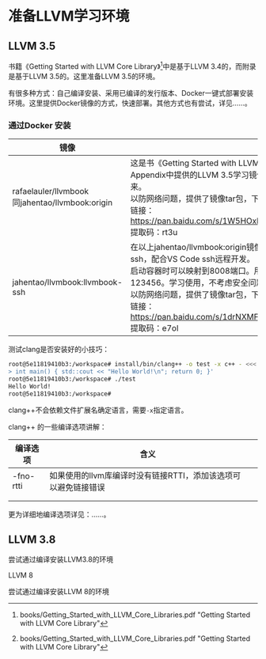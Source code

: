 # 准备LLVM学习环境

## LLVM 3.5

书籍《Getting Started with LLVM Core Library》[^1]中是基于LLVM 3.4的，而附录是基于LLVM 3.5的。这里准备LLVM 3.5的环境。

有很多种方式：自己编译安装、采用已编译的发行版本、Docker一键式部署安装环境。这里提供Docker镜像的方式，快速部署。其他方式也有尝试，详见……。

### 通过Docker 安装

| 镜像                                               |                                                              |
| -------------------------------------------------- | ------------------------------------------------------------ |
| rafaelauler/llvmbook<br>同jahentao/llvmbook:origin | 这是书《Getting Started with LLVM Core Library》[^1] Appendix中提供的LLVM 3.5学习镜像。比较大我下载了下来。<br>以防网络问题，提供了镜像tar包，下载导入即可：<br/>链接：https://pan.baidu.com/s/1W5HOxkMC5S9b6kB7mrV1Lw <br/>提取码：rt3u |
| jahentao/llvmbook:llvmbook-ssh                     | 在以上jahentao/llvmbook:origin镜像的基础上，安装了ssh，配合VS Code ssh远程开发。<br>启动容器时可以映射到8008端口。用户名root，密码123456。学习使用，不考虑安全问题。<br>以防网络问题，提供了镜像tar包，下载导入即可：<br>链接：https://pan.baidu.com/s/1drNXMFa_7v4XD_JsiNoRVA <br/>提取码：e7ol |

测试clang是否安装好的小技巧：

```bash
root@5e11819410b3:/workspace# install/bin/clang++ -o test -x c++ - <<< '#include <iostream>
> int main() { std::cout << "Hello World!\n"; return 0; }'
root@5e11819410b3:/workspace# ./test
Hello World!
root@5e11819410b3:/workspace#
```

clang++不会依赖文件扩展名确定语言，需要`-x`指定语言。

clang++ 的一些编译选项讲解：

| 编译选项  | 含义                                                         |      |
| --------- | ------------------------------------------------------------ | ---- |
| -fno-rtti | 如果使用的llvm库编译时没有链接RTTI，添加该选项可以避免链接错误 |      |
|           |                                                              |      |
|           |                                                              |      |



更为详细地编译选项详见：……。



[^1]: books/Getting_Started_with_LLVM_Core_Libraries.pdf	"Getting Started with LLVM Core Library"



## LLVM 3.8

尝试通过编译安装LLVM3.8的环境



LLVM 8

尝试通过编译安装LLVM 8的环境